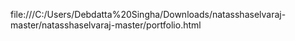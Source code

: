 file:///C:/Users/Debdatta%20Singha/Downloads/natasshaselvaraj-master/natasshaselvaraj-master/portfolio.html
